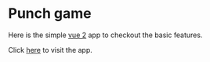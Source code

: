 # Punch game

Here is the simple [vue 2](https://v2.vuejs.org/v2/guide/#Getting-Started) app to checkout the basic features.

Сlick [here](https://olga-learning-projects.github.io/vue-punch-game/) to visit the app.
